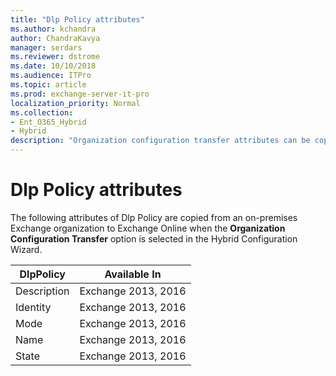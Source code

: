 ```yaml
---
title: "Dlp Policy attributes"
ms.author: kchandra
author: ChandraKavya
manager: serdars
ms.reviewer: dstrome
ms.date: 10/10/2018
ms.audience: ITPro
ms.topic: article
ms.prod: exchange-server-it-pro
localization_priority: Normal
ms.collection:
- Ent_O365_Hybrid
- Hybrid
description: "Organization configuration transfer attributes can be copied by the Hybrid Configuration Wizard from your on-premises organization to Exchange Online to help simplify your hybrid deployment"
---
```


# Dlp Policy attributes

The following attributes of Dlp Policy are copied from an on-premises Exchange organization to Exchange Online when the **Organization Configuration Transfer** option is selected in the Hybrid Configuration Wizard.

| **DlpPolicy** | **Available In**    |
|---------------|---------------------|
| Description   | Exchange 2013, 2016 |
| Identity      | Exchange 2013, 2016 |
| Mode          | Exchange 2013, 2016 |
| Name          | Exchange 2013, 2016 |
| State         | Exchange 2013, 2016 |
